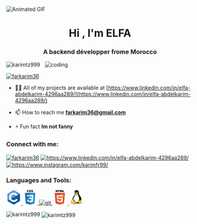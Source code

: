 ![Animated GIF](https://giffiles.alphacoders.com/120/120237.gif)
<h1 align="center">Hi <i class="fi fi-ts-circle-small"></i>, I'm ELFA</h1>
<h3 align="center">A backend développer frome Morocco</h3>
<img align="right"alt="coding"width="400"src="https://i.pinimg.com/originals/06/60/ef/0660efe82fa3da42ed56eef013171835.gif">
<p align="left"> <img src="https://komarev.com/ghpvc/?username=karimtz999&label=Profile%20views&color=0e75b6&style=flat" alt="karimtz999" /> </p>

<p align="left"> <a href="https://twitter.com/farkarim36" target="blank"><img src="https://img.shields.io/twitter/follow/farkarim36?logo=twitter&style=for-the-badge" alt="farkarim36" /></a> </p>

- 👨‍💻 All of my projects are available at [https://www.linkedin.com/in/elfa-abdelkarim-4296aa289/](https://www.linkedin.com/in/elfa-abdelkarim-4296aa289/)

- 📫 How to reach me **farkarim36@gmail.com**

- ⚡ Fun fact **Im not fanny**

<h3 align="left">Connect with me:</h3>
<p align="left">
<a href="https://twitter.com/farkarim36" target="blank"><img align="center" src="https://raw.githubusercontent.com/rahuldkjain/github-profile-readme-generator/master/src/images/icons/Social/twitter.svg" alt="farkarim36" height="30" width="40" /></a>
<a href="https://linkedin.com/in/https://www.linkedin.com/in/elfa-abdelkarim-4296aa289/" target="blank"><img align="center" src="https://raw.githubusercontent.com/rahuldkjain/github-profile-readme-generator/master/src/images/icons/Social/linked-in-alt.svg" alt="https://www.linkedin.com/in/elfa-abdelkarim-4296aa289/" height="30" width="40" /></a>
<a href="https://instagram.com/https://www.instagram.com/karimfr99/" target="blank"><img align="center" src="https://raw.githubusercontent.com/rahuldkjain/github-profile-readme-generator/master/src/images/icons/Social/instagram.svg" alt="https://www.instagram.com/karimfr99/" height="30" width="40" /></a>
</p>

<h3 align="left">Languages and Tools:</h3>
<p align="left"> <a href="https://www.cprogramming.com/" target="_blank" rel="noreferrer"> <img src="https://raw.githubusercontent.com/devicons/devicon/master/icons/c/c-original.svg" alt="c" width="40" height="40"/> </a> <a href="https://www.w3schools.com/css/" target="_blank" rel="noreferrer"> <img src="https://raw.githubusercontent.com/devicons/devicon/master/icons/css3/css3-original-wordmark.svg" alt="css3" width="40" height="40"/> </a> <a href="https://git-scm.com/" target="_blank" rel="noreferrer"> <img src="https://www.vectorlogo.zone/logos/git-scm/git-scm-icon.svg" alt="git" width="40" height="40"/> </a> <a href="https://www.w3.org/html/" target="_blank" rel="noreferrer"> <img src="https://raw.githubusercontent.com/devicons/devicon/master/icons/html5/html5-original-wordmark.svg" alt="html5" width="40" height="40"/> </a> <a href="https://www.linux.org/" target="_blank" rel="noreferrer"> <img src="https://raw.githubusercontent.com/devicons/devicon/master/icons/linux/linux-original.svg" alt="linux" width="40" height="40"/> </a> </p>

<p><img align="left" src="https://github-readme-stats.vercel.app/api/top-langs?username=karimtz999&show_icons=true&locale=en&layout=compact" alt="karimtz999" /></p>

<p>&nbsp;<img align="center" src="https://github-readme-stats.vercel.app/api?username=karimtz999&show_icons=true&locale=en" alt="karimtz999" /></p>

